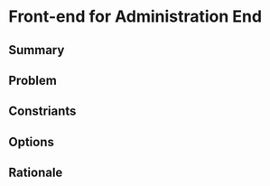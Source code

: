 # Front-end for Administration End

## Summary

## Problem

## Constriants

## Options

## Rationale